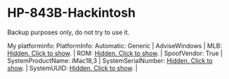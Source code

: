 # HP-843B-Hackintosh

Backup purposes only, do not try to use it.

My platforminfo:
	<key>PlatformInfo:</key>
	<dict>
		<key>Automatic:</key>
		<true/>
		<key>Generic |</key>
		<dict>
			<key>AdviseWindows |</key>
			<false/>
			<key>MLB:</key>
			<string>[Hidden. Click to show](https://www.youtube.com/watch?v=dQw4w9WgXcQ). |</string>
			<key>ROM:</key>
			<string>[Hidden. Click to show](https://www.youtube.com/watch?v=dQw4w9WgXcQ). |</string>
			<key>SpoofVendor: True |</key>
			<true/>
			<key>SystemProductName:</key>
			<string>iMac18,3 |</string>
			<key>SystemSerialNumber:</key>
			<string>[Hidden. Click to show](https://www.youtube.com/watch?v=dQw4w9WgXcQ). |</string>
			<key>SystemUUID:</key>
			<string>[Hidden. Click to show](https://www.youtube.com/watch?v=dQw4w9WgXcQ). |</string>
